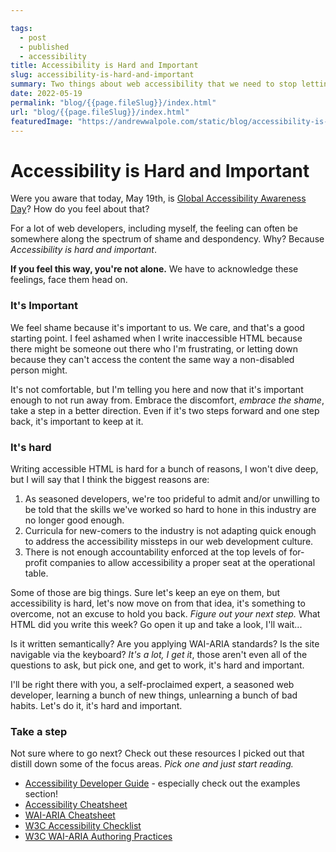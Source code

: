 ```yaml
---

tags: 
  - post
  - published
  - accessibility
title: Accessibility is Hard and Important
slug: accessibility-is-hard-and-important
summary: Two things about web accessibility that we need to stop letting hold us back.
date: 2022-05-19
permalink: "blog/{{page.fileSlug}}/index.html"
url: "blog/{{page.fileSlug}}/index.html"
featuredImage: "https://andrewwalpole.com/static/blog/accessibility-is-hard-and-important.png"
---
```



# Accessibility is Hard and Important

Were you aware that today, May 19th, is [Global Accessibility Awareness Day](https://accessibility.day/)? How do you feel about that?

For a lot of web developers, including myself, the feeling can often be somewhere along the spectrum of shame and despondency. Why? Because *Accessibility is hard and important*.

**If you feel this way, you're not alone.** We have to acknowledge these feelings, face them head on.

### It's Important

We feel shame because it's important to us. We care, and that's a good starting point. I feel ashamed when I write inaccessible HTML because there might be someone out there who I'm frustrating, or letting down because they can't access the content the same way a non-disabled person might.

It's not comfortable, but I'm telling you here and now that it's important enough to not run away from. Embrace the discomfort, *embrace the shame*, take a step in a better direction. Even if it's two steps forward and one step back, it's important to keep at it.

### It's hard

Writing accessible HTML is hard for a bunch of reasons, I won't dive deep, but I will say that I think the biggest reasons are:

1. As seasoned developers, we're too prideful to admit and/or unwilling to be told that the skills we've worked so hard to hone in this industry are no longer good enough.
2. Curricula for new-comers to the industry is not adapting quick enough to address the accessibility missteps in our web development culture.
3. There is not enough accountability enforced at the top levels of for-profit companies to allow accessibility a proper seat at the operational table.

Some of those are big things. Sure let's keep an eye on them, but accessibility is hard, let's now move on from that idea, it's something to overcome, not an excuse to hold you back. *Figure out your next step.* What HTML did you write this week? Go open it up and take a look, I'll wait...

Is it written semantically? Are you applying WAI-ARIA standards? Is the site navigable via the keyboard? *It's a lot, I get it*, those aren't even all of the questions to ask, but pick one, and get to work, it's hard and important.

I'll be right there with you, a self-proclaimed expert, a seasoned web developer, learning a bunch of new things, unlearning a bunch of bad habits. Let's do it, it's hard and important.

### Take a step

Not sure where to go next? Check out these resources I picked out that distill down some of the focus areas. *Pick one and just start reading.*

- [Accessibility Developer Guide](https://www.accessibility-developer-guide.com/) - especially check out the examples section!
- [Accessibility Cheatsheet](https://moritzgiessmann.de/accessibility-cheatsheet/)
- [WAI-ARIA Cheatsheet](https://www.digitala11y.com/wai-aria-1-1-cheat-sheet/)
- [W3C Accessibility Checklist](https://romeo.elsevier.com/accessibility_checklist/)
- [W3C WAI-ARIA Authoring Practices](https://w3c.github.io/aria-practices/)